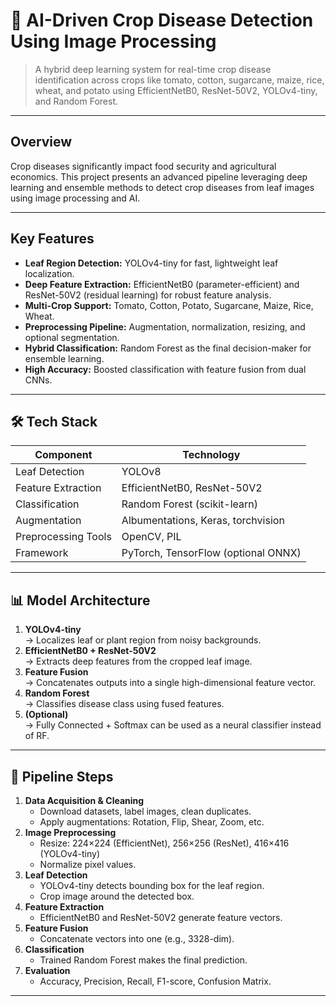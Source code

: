 # 🌿 AI-Driven Crop Disease Detection Using Image Processing

> A hybrid deep learning system for real-time crop disease identification across crops like tomato, cotton, sugarcane, maize, rice, wheat, and potato using EfficientNetB0, ResNet-50V2, YOLOv4-tiny, and Random Forest.

---

##  Overview

Crop diseases significantly impact food security and agricultural economics. This project presents an advanced pipeline leveraging deep learning and ensemble methods to detect crop diseases from leaf images using image processing and AI.

---

##  Key Features

- **Leaf Region Detection:** YOLOv4-tiny for fast, lightweight leaf localization.
- **Deep Feature Extraction:** EfficientNetB0 (parameter-efficient) and ResNet-50V2 (residual learning) for robust feature analysis.
- **Multi-Crop Support:** Tomato, Cotton, Potato, Sugarcane, Maize, Rice, Wheat.
- **Preprocessing Pipeline:** Augmentation, normalization, resizing, and optional segmentation.
- **Hybrid Classification:** Random Forest as the final decision-maker for ensemble learning.
- **High Accuracy:** Boosted classification with feature fusion from dual CNNs.

---


## 🛠️ Tech Stack

| Component              | Technology                          |
|------------------------|--------------------------------------|
| Leaf Detection         | YOLOv8                               |
| Feature Extraction     | EfficientNetB0, ResNet-50V2          |
| Classification         | Random Forest (scikit-learn)         |
| Augmentation           | Albumentations, Keras, torchvision   |
| Preprocessing Tools    | OpenCV, PIL                          |
| Framework              | PyTorch, TensorFlow (optional ONNX) |

---

## 📊 Model Architecture

1. **YOLOv4-tiny**  
   → Localizes leaf or plant region from noisy backgrounds.
2. **EfficientNetB0 + ResNet-50V2**  
   → Extracts deep features from the cropped leaf image.
3. **Feature Fusion**  
   → Concatenates outputs into a single high-dimensional feature vector.
4. **Random Forest**  
   → Classifies disease class using fused features.
5. **(Optional)**  
   → Fully Connected + Softmax can be used as a neural classifier instead of RF.

---

## 🧪 Pipeline Steps

1. **Data Acquisition & Cleaning**
   - Download datasets, label images, clean duplicates.
   - Apply augmentations: Rotation, Flip, Shear, Zoom, etc.
2. **Image Preprocessing**
   - Resize: 224×224 (EfficientNet), 256×256 (ResNet), 416×416 (YOLOv4-tiny)
   - Normalize pixel values.
3. **Leaf Detection**
   - YOLOv4-tiny detects bounding box for the leaf region.
   - Crop image around the detected box.
4. **Feature Extraction**
   - EfficientNetB0 and ResNet-50V2 generate feature vectors.
5. **Feature Fusion**
   - Concatenate vectors into one (e.g., 3328-dim).
6. **Classification**
   - Trained Random Forest makes the final prediction.
7. **Evaluation**
   - Accuracy, Precision, Recall, F1-score, Confusion Matrix.

---
